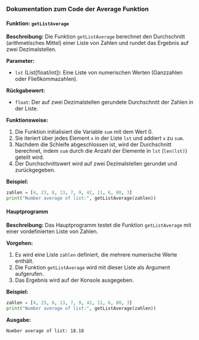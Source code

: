 ### Dokumentation zum Code der Average Funktion

#### Funktion: `getListAverage`

**Beschreibung:**
Die Funktion `getListAverage` berechnet den Durchschnitt (arithmetisches Mittel) einer Liste von Zahlen und rundet das Ergebnis auf zwei Dezimalstellen.

**Parameter:**
- `lst` (List[float/int]): Eine Liste von numerischen Werten (Ganzzahlen oder Fließkommazahlen).

**Rückgabewert:**
- `float`: Der auf zwei Dezimalstellen gerundete Durchschnitt der Zahlen in der Liste.

**Funktionsweise:**
1. Die Funktion initialisiert die Variable `sum` mit dem Wert 0.
2. Sie iteriert über jedes Element `x` in der Liste `lst` und addiert `x` zu `sum`.
3. Nachdem die Schleife abgeschlossen ist, wird der Durchschnitt berechnet, indem `sum` durch die Anzahl der Elemente in `lst` (`len(lst)`) geteilt wird.
4. Der Durchschnittswert wird auf zwei Dezimalstellen gerundet und zurückgegeben.

**Beispiel:**
```python
zahlen = [4, 23, 8, 13, 7, 9, 42, 11, 6, 80, 3]
print("Number average of list:", getListAverage(zahlen))
```

#### Hauptprogramm

**Beschreibung:**
Das Hauptprogramm testet die Funktion `getListAverage` mit einer vordefinierten Liste von Zahlen.

**Vorgehen:**
1. Es wird eine Liste `zahlen` definiert, die mehrere numerische Werte enthält.
2. Die Funktion `getListAverage` wird mit dieser Liste als Argument aufgerufen.
3. Das Ergebnis wird auf der Konsole ausgegeben.

**Beispiel:**
```python
zahlen = [4, 23, 8, 13, 7, 9, 42, 11, 6, 80, 3]
print("Number average of list:", getListAverage(zahlen))
```

**Ausgabe:**
```
Number average of list: 18.18
```
